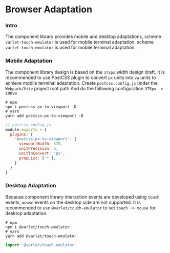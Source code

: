# Browser Adaptation

### Intro
The component library provides mobile and desktop adaptations,
scheme `varlet-touch-emulator` is used for mobile terminal adaptation,
scheme `varlet-touch-emulator` is used for mobile terminal adaptation.

### Mobile Adaptation

The component library design is based on the `375px` width design draft. 
It is recommended to use PostCSS plugin to convert `px` units into `vw` units to achieve mobile terminal adaptation.
Create `postcss.config.js` under the `Webpack/Vite` project root path And do the following configuration `375px -> 100vw`

```shell
# npm
npm i postcss-px-to-viewport -D
# yarn
yarn add postcss-px-to-viewport -D
```

```js
// postcss.config.js
module.exports = {
  plugins: {
    'postcss-px-to-viewport': {
      viewportWidth: 375,
      unitPrecision: 6,
      unitToConvert: 'px',
      propList: ['*'],
    }
  }
}
```

### Desktop Adaptation
Because component library interaction events are developed using `touch` events, `mouse` events on the desktop side are not supported.
It is recommended to use `@varlet/touch-emulator` to set `touch -> mouse` for desktop adaptation.

```shell
# npm
npm i @varlet/touch-emulator
# yarn
yarn add @varlet/touch-emulator
```

```js
import '@varlet/touch-emulator'
```